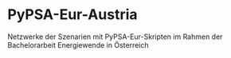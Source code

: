 # PyPSA-Eur-Austria
Netzwerke der Szenarien mit PyPSA-Eur-Skripten im Rahmen der Bachelorarbeit Energiewende in Österreich
